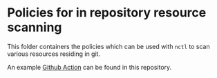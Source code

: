 # Policies for in repository resource scanning

This folder containers the policies which can be used with `nctl` to scan various resources residing in git.

An example [Github Action](../.github/workflows/npm-terraform-scan.yaml) can be found in this repository.
